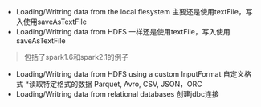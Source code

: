 * Loading/Writring data from the local flesystem 
    主要还是使用textFile，写入使用saveAsTextFile
* Loading/Writring data from HDFS
    一样还是使用textFile，写入使用saveAsTextFile

> 包括了spark1.6和spark2.1的例子

* Loading/Writring data from HDFS using a custom InputFormat
    自定义格式
*读取特定格式的数据
    Parquet, Avro, CSV, JSON，ORC
* Loading/Writring data from relational databases
    创建jdbc连接
